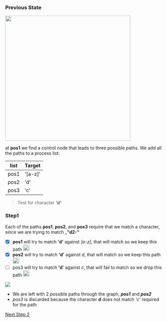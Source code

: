 ### Previous State

<img src="regex-graph-1.svg" width="400">

at __pos1__ we find a control node that leads to three possible paths. We add all the paths to a process list:

| list | Target |
| --- | --- |
| pos1 | '[a-z]' |
| pos2 | 'd'  |
| pos3 | 'c' |

> Test for character ___'d'___

### Step1


Each of the paths __pos1__, __pos2__, and __pos3__ require that we match a character, since we are trying to match ___"d2-"__

- [x] __pos1__ will try to match __'d'__ against _[a-z]_, that will match so we keep this path <image src="https://upload.wikimedia.org/wikipedia/commons//e/ef/Thumbs_up_font_awesome.svg" height="20px">
- [x] __pos2__ will try to match __'d'__ against _d_, that will match so we keep this path <image src="https://upload.wikimedia.org/wikipedia/commons//e/ef/Thumbs_up_font_awesome.svg" height="20px">
- [ ] pos3</span> will try to match __'d'__ against _c_, that will fail to match so we drop this path <image src="https://upload.wikimedia.org/wikipedia/commons/5/5d/Thumbs_down_font_awesome.svg" height="20px">

![](regex-graph-2.svg)

* We are left with 2 possible paths through the graph, ___pos1___ and ___pos2___
* _pos3_ is discarded because the character ___d___ does not match _'c'_ required for the path

[Next Step 2](step2.md)
